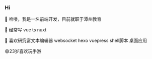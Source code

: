 ### Hi 
🔭 哈喽，我是一名前端开发，目前就职于潭州教育

🌱 经常写 vue ts nuxt  

👯 喜欢研究富文本编辑器 websocket hexo vuepress shell脚本 桌面应用

😄23岁喜欢玩手游 

<!--
**Lee981265/Lee981265** is a ✨ _special_ ✨ repository because its `README.md` (this file) appears on your GitHub profile.

Here are some ideas to get you started:

- 🔭 I’m currently working on ...
-  I’m currently learning ...
- 👯 I’m looking to collaborate on ...
- 🤔 I’m looking for help with ...
- 💬 Ask me about ...
- 📫 How to reach me: ...
- 😄 Pronouns: ...
- ⚡ Fun fact: ...
-->
